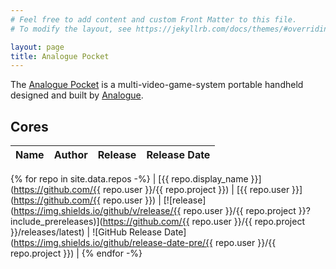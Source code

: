 ```yaml
---
# Feel free to add content and custom Front Matter to this file.
# To modify the layout, see https://jekyllrb.com/docs/themes/#overriding-theme-defaults

layout: page
title: Analogue Pocket
---
```


The [Analogue Pocket](https://www.analogue.co/pocket) is a multi-video-game-system portable handheld designed and built by [Analogue](https://www.analogue.co).

## Cores

| Name | Author | Release | Release Date |
| ---- | ------ | ------- | ------------ |
{% for repo in site.data.repos -%}
| [{{ repo.display_name }}](https://github.com/{{ repo.user }}/{{ repo.project }}) | [{{ repo.user }}](https://github.com/{{ repo.user }}) | [![release](https://img.shields.io/github/v/release/{{ repo.user }}/{{ repo.project }}?include_prereleases)](https://github.com/{{ repo.user }}/{{ repo.project }}/releases/latest) | ![GitHub Release Date](https://img.shields.io/github/release-date-pre/{{ repo.user }}/{{ repo.project }}) |
{% endfor -%}
